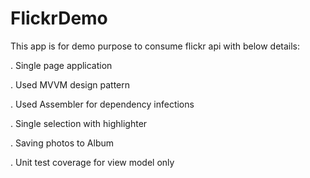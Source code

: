 # FlickrDemo

This app is for demo purpose to consume flickr api with below details:

. Single page application

. Used MVVM design pattern

. Used Assembler for dependency infections

. Single selection with highlighter

. Saving photos to Album

. Unit test coverage for view model only





